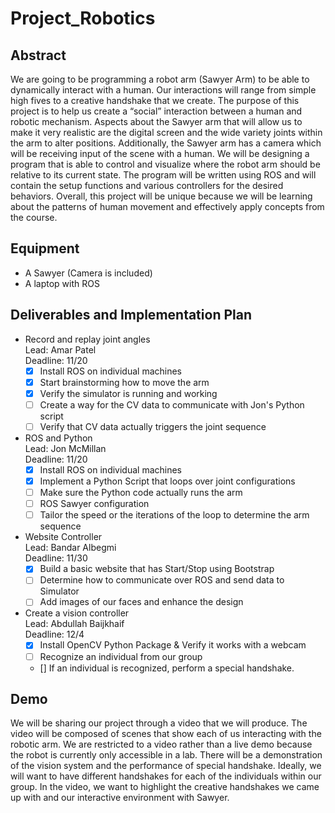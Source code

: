 # Project_Robotics

Abstract
--------
We are going to be programming a robot arm (Sawyer Arm) to be able to dynamically interact with a human. Our interactions will range from simple high fives to a creative handshake that we create. The purpose of this project is to help us create a “social” interaction between a human and robotic mechanism. Aspects about the Sawyer arm that will allow us to make it very realistic are the digital screen and the wide variety joints within the arm to alter positions. Additionally, the Sawyer arm has a camera which will be receiving input of the scene with a human. We will be designing a program that is able to control and visualize where the robot arm should be relative to its current state. The program will be written using ROS and will contain the setup functions and various controllers for the desired behaviors. Overall, this project will be unique because we will be learning about the patterns of human movement and effectively apply concepts from the course.


Equipment 
--------
- A Sawyer (Camera is included)
- A laptop with ROS

Deliverables and Implementation Plan
----
- Record and replay joint angles <br>
Lead: Amar Patel  
Deadline: 11/20
    - [x] Install ROS on individual machines
    - [x] Start brainstorming how to move the arm
    - [X] Verify the simulator is running and working
    - [ ] Create a way for the CV data to communicate with Jon's Python script
    - [ ] Verify that CV data actually triggers the joint sequence

- ROS and Python <br>
Lead: Jon McMillan  
Deadline: 11/20
    - [x] Install ROS on individual machines
    - [x] Implement a Python Script that loops over joint configurations
    - [ ] Make sure the Python code actually runs the arm
    - [ ] ROS Sawyer configuration
    - [ ] Tailor the speed or the iterations of the loop to determine the arm sequence

- Website Controller <br>
Lead: Bandar Albegmi  
Deadline: 11/30  
  - [x] Build a basic website that has Start/Stop using Bootstrap
  - [ ]  Determine how to communicate over ROS and send data to Simulator
  - [ ] Add images of our faces and enhance the design
 
- Create a vision controller <br>
Lead: Abdullah Baijkhaif  
Deadline: 12/4
  - [x] Install OpenCV Python Package & Verify it works with a webcam
  - [ ]  Recognize an individual from our group
  - [] If an individual is recognized, perform a special handshake.
  
Demo
--------
We will be sharing our project through a video that we will produce. The video will be composed of scenes that show each of us interacting with the robotic arm. We are restricted to a video rather than a live demo because the robot is currently only accessible in a lab. There will be a demonstration of the vision system and the performance of special handshake. Ideally, we will want to have different handshakes for each of the individuals within our group. In the video, we want to highlight the creative handshakes we came up with and our interactive environment with Sawyer.

  

